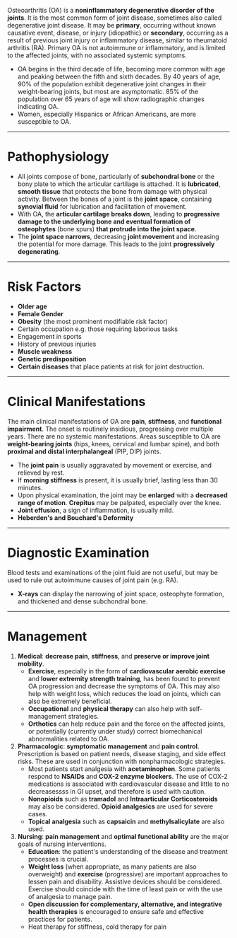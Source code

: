 Osteoarthritis (OA) is a **noninflammatory degenerative disorder of the joints**. It is the most common form of joint disease, sometimes also called degenerative joint disease. It may be **primary**, occurring without known causative event, disease, or injury (idiopathic) or **secondary**, occurring as a result of previous joint injury or inflammatory disease, similar to rheumatoid arthritis (RA). Primary OA is not autoimmune or inflammatory, and is limited to the affected joints, with no associated systemic symptoms.
- OA begins in the third decade of life, becoming more common with age and peaking between the fifth and sixth decades. By 40 years of age, 90% of the population exhibit degenerative joint changes in their weight-bearing joints, but most are asymptomatic. 85% of the population over 65 years of age will show radiographic changes indicating OA.
- Women, especially Hispanics or African Americans, are more susceptible to OA.
___
# Pathophysiology
- All joints compose of bone, particularly of **subchondral bone** or the bony plate to which the articular cartilage is attached. It is **lubricated**, **smooth tissue** that protects the bone from damage with physical activity. Between the bones of a joint is the **joint space**, containing **synovial fluid** for lubrication and facilitation of movement.
- With OA, the **articular cartilage breaks down**, leading to **progressive damage to the underlying bone and eventual formation of osteophytes** (bone spurs) **that protrude into the joint space**.
- The **joint space narrows**, decreasing **joint movement** and increasing the potential for more damage. This leads to the joint **progressively degenerating**.
___
# Risk Factors
- **Older age**
- **Female Gender**
- **Obesity** (the most prominent modifiable risk factor)
- Certain occupation e.g. those requiring laborious tasks
- Engagement in sports
- History of previous injuries
- **Muscle weakness**
- **Genetic predisposition**
- **Certain diseases** that place patients at risk for joint destruction.
___
# Clinical Manifestations
The main clinical manifestations of OA are **pain**, **stiffness**, and **functional impairment**. The onset is routinely insidious, progressing over multiple years. There are no systemic manifestations. Areas susceptible to OA are **weight-bearing joints** (hips, knees, cervical and lumbar spine), and both **proximal and distal interphalangeal** (PIP, DIP) joints.
- The **joint pain** is usually aggravated by movement or exercise, and relieved by rest.
- If **morning stiffness** is present, it is usually brief, lasting less than 30 minutes.
- Upon physical examination, the joint may be **enlarged** with a **decreased range of motion**. **Crepitus** may be palpated, especially over the knee.
- **Joint effusion**, a sign of inflammation, is usually mild.
- **Heberden's and Bouchard's Deformity**
___
# Diagnostic Examination
Blood tests and examinations of the joint fluid are not useful, but may be used to rule out autoimmune causes of joint pain (e.g. RA).
- **X-rays** can display the narrowing of joint space, osteophyte formation, and thickened and dense subchondral bone.
___
# Management
1. **Medical**: **decrease pain**, **stiffness**, and **preserve or improve joint mobility**.
	- **Exercise**, especially in the form of **cardiovascular aerobic exercise** and **lower extremity strength training**, has been found to prevent OA progression and decrease the symptoms of OA. This may also help with weight loss, which reduces the load on joints, which can also be extremely beneficial.
	- **Occupational** and **physical therapy** can also help with self-management strategies.
	- **Orthotics** can help reduce pain and the force on the affected joints, or potentially (currently under study) correct biomechanical abnormalities related to OA.
2. **Pharmacologic**: **symptomatic management** and **pain control**. Prescription is based on patient needs, disease staging, and side effect risks. These are used in conjunction with nonpharmacologic strategies.
	- Most patients start analgesia with **acetaminophen**. Some patients respond to **NSAIDs** and **COX-2 enzyme blockers**. The use of COX-2 medications is associated with cardiovascular disease and little to no decreasessss in GI upset, and therefore is used with caution.
	- **Nonopioids** such as **tramadol** and **Intraarticular Corticosteroids** may also be considered. **Opioid analgesics** are used for severe cases.
	- **Topical analgesia** such as **capsaicin** and **methylsalicylate** are also used.
3. **Nursing**: **pain management** and **optimal functional ability** are the major goals of nursing interventions.
	- **Education**: the patient's understanding of the disease and treatment processes is crucial.
	- **Weight loss** (when appropriate, as many patients are also overweight) and **exercise** (progressive) are important approaches to lessen pain and disability. Assistive devices should be considered. Exercise should coincide with the time of least pain or with the use of analgesia to manage pain.
	- **Open discussion for complementary, alternative, and integrative health therapies** is encouraged to ensure safe and effective practices for patients.
	- Heat therapy for stiffness, cold therapy for pain